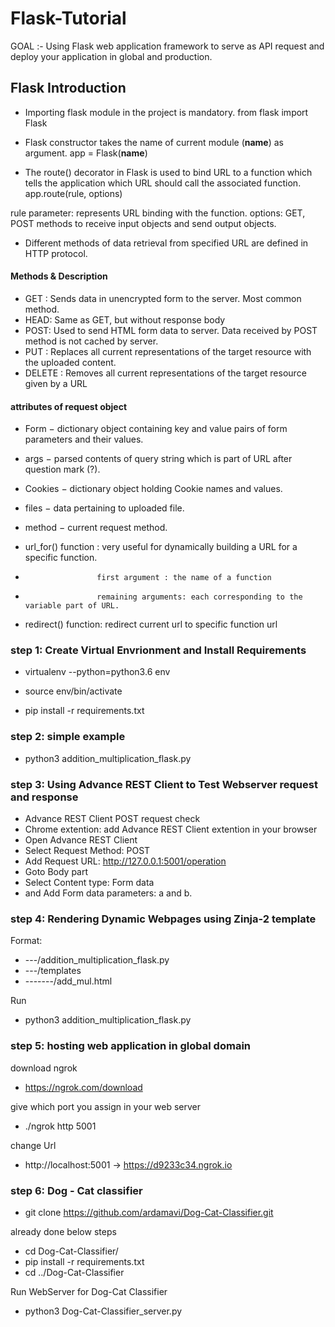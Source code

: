 # Flask-Tutorial
GOAL :- Using Flask web application framework to serve as API request and deploy your application in global and production.

## Flask Introduction

* Importing flask module in the project is mandatory. 
	from flask import Flask

* Flask constructor takes the name of current module (__name__) as argument.
	app = Flask(__name__)

* The route() decorator in Flask is used to bind URL to a function which tells the application which URL should call the associated function.
	app.route(rule, options)

rule parameter: represents URL binding with the function.
options: GET, POST methods to receive input objects and send output objects.

* Different methods of data retrieval from specified URL are defined in HTTP protocol.

#### Methods & Description 

* GET : Sends data in unencrypted form to the server. Most common method.
* HEAD: Same as GET, but without response body
* POST: Used to send HTML form data to server. Data received by POST method is not cached by server.
* PUT : Replaces all current representations of the target resource with the uploaded content.
* DELETE : Removes all current representations of the target resource given by a URL

#### attributes of request object 

* Form − dictionary object containing key and value pairs of form parameters and their values.
* args − parsed contents of query string which is part of URL after question mark (?).
* Cookies − dictionary object holding Cookie names and values.
* files − data pertaining to uploaded file.
* method − current request method.

* url_for() function : very useful for dynamically building a URL for a specific function. 
*                     first argument : the name of a function
*                     remaining arguments: each corresponding to the variable part of URL.

* redirect() function: redirect current url to specific function url


### step 1: Create Virtual Envrionment and Install Requirements

* virtualenv --python=python3.6 env

* source env/bin/activate

* pip install -r requirements.txt

### step 2: simple example 
* python3 addition_multiplication_flask.py

### step 3: Using Advance REST Client to Test Webserver request and response

* Advance REST Client POST request check
* Chrome extention: add Advance REST Client extention in your browser
* Open Advance REST Client
* Select Request Method: POST
* Add Request URL: http://127.0.0.1:5001/operation
* Goto Body part 
* Select Content type: Form data
* and Add Form data parameters: a and b.

### step 4: Rendering Dynamic Webpages using Zinja-2 template
Format:
 * ---/addition_multiplication_flask.py 
 * ---/templates
 * -------/add_mul.html

Run 
* python3 addition_multiplication_flask.py

### step 5: hosting web application in global domain
download ngrok
* https://ngrok.com/download

give which port you assign in your web server
* ./ngrok http 5001

change Url
* http://localhost:5001 -> https://d9233c34.ngrok.io

### step 6: Dog - Cat classifier
* git clone https://github.com/ardamavi/Dog-Cat-Classifier.git

already done below steps
* cd Dog-Cat-Classifier/
* pip install -r requirements.txt
* cd ../Dog-Cat-Classifier

Run WebServer for Dog-Cat Classifier

* python3 Dog-Cat-Classifier_server.py 

